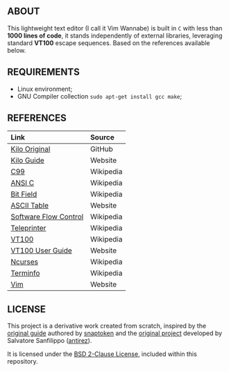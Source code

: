 ## ABOUT

This lightweight text editor (I call it Vim Wannabe) is built in `C` with less than
**1000 lines of code**, it stands independently of external libraries, leveraging
standard **VT100** escape sequences. Based on the references available below.

## REQUIREMENTS

- Linux environment;
- GNU Compiler collection `sudo apt-get install gcc make`;

## REFERENCES

| Link | Source |
|:-----|:-------|
| [Kilo Original](https://github.com/antirez/kilo) | GitHub |
| [Kilo Guide](https://viewsourcecode.org/snaptoken/kilo/index.html) | Website |
| [C99](https://en.wikipedia.org/wiki/C99) | Wikipedia |
| [ANSI C](https://en.wikipedia.org/wiki/ANSI_C) | Wikipedia |
| [Bit Field](https://en.wikipedia.org/wiki/Bit_field) | Wikipedia |
| [ASCII Table](https://www.asciitable.com/) | Website |
| [Software Flow Control](https://en.wikipedia.org/wiki/Software_flow_control) | Wikipedia |
| [Teleprinter](https://en.wikipedia.org/wiki/Teleprinter) | Wikipedia |
| [VT100](https://en.wikipedia.org/wiki/VT100) | Wikipedia |
| [VT100 User Guide](https://vt100.net/docs/vt100-ug/chapter3.html#ED) | Website |
| [Ncurses](https://en.wikipedia.org/wiki/Ncurses) | Wikipedia |
| [Terminfo](https://en.wikipedia.org/wiki/Terminfo) | Wikipedia |
| [Vim](https://www.vim.org/) | Website |

## LICENSE

This project is a derivative work created from scratch, inspired by the
[original guide](https://viewsourcecode.org/snaptoken/kilo/) authored by
[snaptoken](https://github.com/snaptoken) and the
[original project](https://github.com/antirez/kilo) developed by Salvatore
Sanfilippo ([antirez](https://github.com/antirez)).

It is licensed under the
[BSD 2-Clause License](https://github.com/jotavare/text-editor-in-c/blob/main/LICENSE),
included within this repository.
